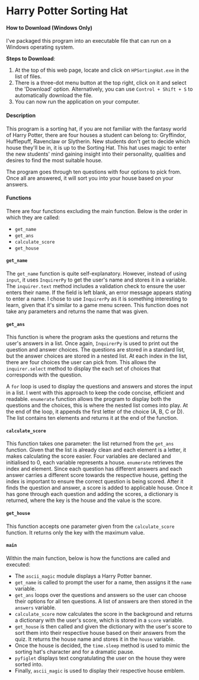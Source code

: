 # Harry Potter Sorting Hat

#### How to Download (Windows Only)

I've packaged this program into an executable file that can run on a Windows operating system.

__Steps to Download__:

1. At the top of this web page, locate and click on `HPSortingHat.exe` in the list of files.
2. There is a three-dot menu button at the top right, click on it and select the 'Download' option. Alternatively, you can use `Control + Shift + S` to automatically download the file.
3. You can now run the application on your computer.

#### Description

This program is a sorting hat, if you are not familiar with the fantasy world of Harry Potter, there are four houses a student can belong to: Gryffindor, Hufflepuff, Ravenclaw or Slytherin. New students don't get to decide which house they'll be in, it is up to the Sorting Hat. This hat uses magic to enter the new students' mind gaining insight into their personality, qualities and desires to find the most suitable house.

The program goes through ten questions with four options to pick from. Once all are answered, it will sort you into your house based on your answers.

#### Functions

There are four functions excluding the main function. Below is the order in which they are called:

* `get_name`
* `get_ans`
* `calculate_score`
* `get_house`

#### `get_name`

The `get_name` function is quite self-explanatory. However, instead of using `input`, it uses `InquirerPy` to get the user's name and stores it in a variable. The `inquirer.text` method includes a validation check to ensure the user enters their name. If the field is left blank, an error message appears stating to enter a name. I chose to use `InquirerPy` as it is something interesting to learn, given that it's similar to a game menu screen. This function does not take any parameters and returns the name that was given.

#### `get_ans`

This function is where the program asks the questions and returns the user's answers in a list. Once again, `InquirerPy` is used to print out the question and answer choices. The questions are stored in a standard list, but the answer choices are stored in a nested list. At each index in the list, there are four choices the user can pick from. This allows the `inquirer.select` method to display the each set of choices that corresponds with the question.

A `for` loop is used to display the questions and answers and stores the input in a list. I went with this approach to keep the code concise, efficient and readable. `enumerate` function allows the program to display both the questions and the choices, this is where the nested list comes into play. At the end of the loop, it appends the first letter of the choice (A, B, C or D). The list contains ten elements and returns it at the end of the function.

#### `calculate_score`

This function takes one parameter: the list returned from the `get_ans` function. Given that the list is already clean and each element is a letter, it makes calculating the score easier. Four variables are declared and initialised to 0, each variable represents a house. `enumerate` retrieves
the index and element. Since each question has different answers and each answer carries a different score towards the respective house, getting the index is important to ensure the correct question is being scored. After it finds the question and answer, a score is added to applicable house. Once it has gone through each question and adding the scores, a dictionary is returned, where the key is the house and the value is the score.

#### `get_house`

This function accepts one parameter given from the `calculate_score` function. It returns only the key with the maximum value.

#### `main`

Within the main function, below is how the functions are called and executed:

* The `ascii_magic` module displays a Harry Potter banner.
* `get_name` is called to prompt the user for a name, then assigns it the `name` variable.
* `get_ans` loops over the questions and answers so the user can choose their options for all ten questions. A list of answers are then stored in the `answers` variable.
* `calculate_score` now calculates the score in the background and returns a dictionary with the user's score, which is stored in a `score` variable.
* `get_house` is then called and given the dictionary with the user's score to sort them into their respective house based on their answers from the quiz. It returns the house name and stores it in the `house` variable.
* Once the house is decided, the `time.sleep` method is used to mimic the sorting hat's character and for a dramatic pause.
* `pyfiglet` displays text congratulating the user on the house they were sorted into.
* Finally, `ascii_magic` is used to display their respective house emblem.
